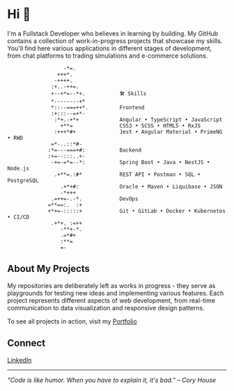 # Hi 👋

I'm a Fullstack Developer who believes in learning by building. My GitHub contains a collection of work-in-progress projects that showcase my skills. You'll find here various applications in different stages of development, from chat platforms to trading simulations and e-commerce solutions.

```
                  -*=.                       
                +++*.                        
               -++++.                        
              :+..-++=.                      
              +--+*=--*+.           🛠️ Skills
              *--------+*                    
              *::--===++*.          Frontend
              :+:::--=+*-                    
               :*+.-+*+             Angular • TypeScript • JavaScript
                 +**=               CSS3 • SCSS • HTML5 • RxJS
               :+++*#+              Jest • Angular Material • PrimeNG • RWD
              =*-..::*#-                     
             :*=---===+#:           Backend
             :+=--:::..+-                    
              -+=-=*=--*:           Spring Boot • Java • NestJS • Node.js
               .+**=.:#*            REST API • Postman • SQL • PostgreSQL
                 .+*+#:             Oracle • Maven • Liquibase • JSON
                 -*+++                       
              .=++=-.-*.            DevOps
             =**==:.  :+            
             +*+=-:::::+            Git • GitLab • Docker • Kubernetes • CI/CD         
              .+*+. :=++                     
                 -**+-*.                     
                 .=*#+                       
                 :**=                        
                 =-
```
## About My Projects
My repositories are deliberately left as works in progress - they serve as playgrounds for testing new ideas and implementing various features. Each project represents different aspects of web development, from real-time communication to data visualization and responsive design patterns.

To see all projects in action, visit my [Portfolio](your-portfolio-url)

## Connect
[LinkedIn](https://www.linkedin.com/in/YourLinkedInProfile)

---

*"Code is like humor. When you have to explain it, it's bad." – Cory House*
